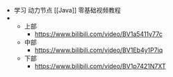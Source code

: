 - 学习 动力节点 [[Java]] 零基础视频教程
-
	- 上部
		- https://www.bilibili.com/video/BV1a5411y77c
	- 中部
		- https://www.bilibili.com/video/BV1Eb4y1P7iq
	- 下部
		- https://www.bilibili.com/video/BV1p7421N7XT